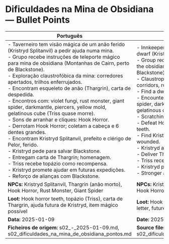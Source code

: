 # Dificuldades na Mina de Obsidiana — Bullet Points

| Português                                                                                                                                                                                                                                                                                                                                                                                                                                                                                                                                                                                                                                                                                                                                                                                                                                                                                                                              | English                                                                                                                                                                                                                                                                                                                                                                                                                                                                                                                                                                                                                                                                                                                                                                                                                                                                                                                |
| -------------------------------------------------------------------------------------------------------------------------------------------------------------------------------------------------------------------------------------------------------------------------------------------------------------------------------------------------------------------------------------------------------------------------------------------------------------------------------------------------------------------------------------------------------------------------------------------------------------------------------------------------------------------------------------------------------------------------------------------------------------------------------------------------------------------------------------------------------------------------------------------------------------------------------------- | ---------------------------------------------------------------------------------------------------------------------------------------------------------------------------------------------------------------------------------------------------------------------------------------------------------------------------------------------------------------------------------------------------------------------------------------------------------------------------------------------------------------------------------------------------------------------------------------------------------------------------------------------------------------------------------------------------------------------------------------------------------------------------------------------------------------------------------------------------------------------------------------------------------------------- |
| - Taverneiro tem visão mágica de um anão ferido (Kristryd Splitanvil) a pedir ajuda numa mina.<br>- Grupo recebe instruções de teleporte mágico para mina de obsidiana (Montanhas de Cairn, perto de Blackstone).<br>- Exploração claustrofóbica da mina: corredores apertados, trilhos enferrujados.<br>- Encontram esqueleto de anão (Thargrin), carta de despedida.<br>- Encontros com: violet fungi, rust monster, giant spider, darkmantle, piercers, yellow mold, gelatinous cube (Triss quase morre).<br>- Sons de arranhar e cliques: Hook Horror.<br>- Derrotam Hook Horror; coletam a cabeça e 6 dentes grandes.<br>- Encontram Kristryd Splitanvil, prefeito e clérigo de Pelor, ferido.<br>- Kristryd pede para salvar Blackstone.<br>- Entregam carta de Thargrin; homenagem.<br>- Triss recebe topázio como recompensa.<br>- Kristryd promete ajudar em futuras expedições.<br>- Reforço de alianças com Blackstone.<br> | - Innkeeper receives magical vision of a wounded dwarf (Kristryd Splitanvil) asking for help in a mine.<br>- Group receives magical teleport instructions to the obsidian mine (Cairn Mountains, near Blackstone).<br>- Claustrophobic exploration of the mine: tight corridors, rusty tracks.<br>- Find a dwarf skeleton (Thargrin), farewell letter.<br>- Encounters: violet fungi, rust monster, giant spider, darkmantle, piercers, yellow mold, gelatinous cube (Triss nearly dies).<br>- Scratching and clicking sounds: Hook Horror.<br>- Defeat Hook Horror; collect its head and 6 large teeth.<br>- Find Kristryd Splitanvil, mayor and cleric of Pelor, wounded.<br>- Kristryd asks to save Blackstone.<br>- Deliver Thargrin’s letter; tribute to the fallen miner.<br>- Triss receives a topaz as reward.<br>- Kristryd promises help in future expeditions.<br>- Stronger alliances with Blackstone.<br> |
| **NPCs:** Kristryd Splitanvil, Thargrin (anão morto), Hook Horror, Rust Monster, Giant Spider                                                                                                                                                                                                                                                                                                                                                                                                                                                                                                                                                                                                                                                                                                                                                                                                                                          | **NPCs:** Kristryd Splitanvil, Thargrin (dead dwarf), Hook Horror, Rust Monster, Giant Spider                                                                                                                                                                                                                                                                                                                                                                                                                                                                                                                                                                                                                                                                                                                                                                                                                          |
| **Loot:** Hook horror teeth, topázio (Triss), carta de Thargrin, ajuda futura de Kristryd, item mágico possível                                                                                                                                                                                                                                                                                                                                                                                                                                                                                                                                                                                                                                                                                                                                                                                                                        | **Loot:** Hook horror teeth, topaz (Triss), Thargrin’s letter, future help from Kristryd, possible magic item                                                                                                                                                                                                                                                                                                                                                                                                                                                                                                                                                                                                                                                                                                                                                                                                          |
| **Data:** 2025-01-09                                                                                                                                                                                                                                                                                                                                                                                                                                                                                                                                                                                                                                                                                                                                                                                                                                                                                                                   | **Date:** 2025-01-09                                                                                                                                                                                                                                                                                                                                                                                                                                                                                                                                                                                                                                                                                                                                                                                                                                                                                                   |
| **Ficheiros de origem:** s02_-_2025-01-09.md, s02_dificuldades_na_mina_de_obsidiana_pontos.md                                                                                                                                                                                                                                                                                                                                                                                                                                                                                                                                                                                                                                                                                                                                                                                                                                          | **Source files:** s02_-_2025-01-09.md, s02_dificuldades_na_mina_de_obsidiana_pontos.md                                                                                                                                                                                                                                                                                                                                                                                                                                                                                                                                                                                                                                                                                                                                                                                                                                 |
